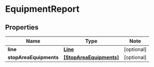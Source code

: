 
# EquipmentReport

## Properties

Name | Type | Note
---- | ---- | ----
**line** | [**Line**](Line.md) | [optional] 
**stopAreaEquipments** | [**[StopAreaEquipments]**](StopAreaEquipments.md) | [optional] 

